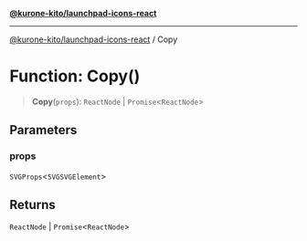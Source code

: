 [**@kurone-kito/launchpad-icons-react**](../README.md)

***

[@kurone-kito/launchpad-icons-react](../globals.md) / Copy

# Function: Copy()

> **Copy**(`props`): `ReactNode` \| `Promise`\<`ReactNode`\>

## Parameters

### props

`SVGProps`\<`SVGSVGElement`\>

## Returns

`ReactNode` \| `Promise`\<`ReactNode`\>
